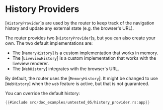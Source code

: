 # History Providers

[`HistoryProvider`]s are used by the router to keep track of the navigation history
and update any external state (e.g. the browser's URL).

The router provides two [`HistoryProvider`]s, but you can also create your own.
The two default implementations are:

- The [`MemoryHistory`] is a custom implementation that works in memory.
- The [`LiveviewHistory`] is a custom implementation that works with the liveview renderer.
- The [`WebHistory`] integrates with the browser's URL.

By default, the router uses the [`MemoryHistory`]. It might be changed to use
[`WebHistory`] when the `web` feature is active, but that is not guaranteed.

You can override the default history:

```rust
{{#include src/doc_examples/untested_05/history_provider.rs:app}}
```


